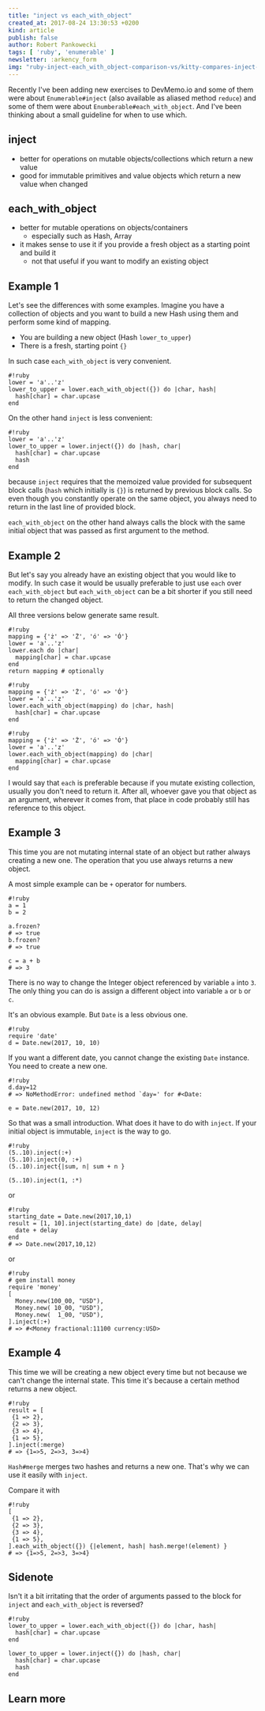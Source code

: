 ```yaml
---
title: "inject vs each_with_object"
created_at: 2017-08-24 13:30:53 +0200
kind: article
publish: false
author: Robert Pankowecki
tags: [ 'ruby', 'enumerable' ]
newsletter: :arkency_form
img: "ruby-inject-each_with_object-comparison-vs/kitty-compares-inject-ruby-each_with_object.jpg"
---
```


Recently I've been adding new exercises to DevMemo.io and some of them were about `Enumerable#inject` (also available as aliased method `reduce`) and some of them were about `Enumberable#each_with_object`. And I've been thinking about a small guideline for when to use which.

<!-- more -->

## inject

* better for operations on mutable objects/collections which return a new value
* good for immutable primitives and value objects which return a new value when changed

## each\_with\_object

* better for mutable operations on objects/containers
  * especially such as Hash, Array
* it makes sense to use it if you provide a fresh object as a starting point and build it
  * not that useful if you want to modify an existing object

## Example 1

Let's see the differences with some examples. Imagine you have a collection of objects and you want to build a new Hash using them and perform some kind of mapping.

* You are building a new object (Hash `lower_to_upper`)
* There is a fresh, starting point `{}`

In such case `each_with_object` is very convenient.

```
#!ruby
lower = 'a'..'z'
lower_to_upper = lower.each_with_object({}) do |char, hash|
  hash[char] = char.upcase
end
```

On the other hand `inject` is less convenient:

```
#!ruby
lower = 'a'..'z'
lower_to_upper = lower.inject({}) do |hash, char|
  hash[char] = char.upcase
  hash
end
```

because `inject` requires that the memoized value provided for subsequent block calls (`hash` which initially is `{}`) is returned by previous block calls. So even though you constantly operate on the same object, you always need to return in the last line of provided block.

`each_with_object` on the other hand always calls the block with the same initial object that was passed as first argument to the method.

## Example 2

But let's say you already have an existing object that you would like to modify. In such case it would be usually preferable to just use `each` over `each_with_object` but `each_with_object` can be a bit shorter if you still need to return the changed object.

All three versions below generate same result.

```
#!ruby
mapping = {'ż' => 'Ż', 'ó' => 'Ó'}
lower = 'a'..'z'
lower.each do |char|
  mapping[char] = char.upcase
end
return mapping # optionally
```

```
#!ruby
mapping = {'ż' => 'Ż', 'ó' => 'Ó'}
lower = 'a'..'z'
lower.each_with_object(mapping) do |char, hash|
  hash[char] = char.upcase
end
```

```
#!ruby
mapping = {'ż' => 'Ż', 'ó' => 'Ó'}
lower = 'a'..'z'
lower.each_with_object(mapping) do |char|
  mapping[char] = char.upcase
end
```

I would say that `each` is preferable because if you mutate existing collection, usually you don't need to return it. After all, whoever gave you that object as an argument, wherever it comes from, that place in code probably still has reference to this object.

## Example 3

This time you are not mutating internal state of an object but rather always creating a new one. The operation that you use always returns a new object.

A most simple example can be `+` operator for numbers.

```
#!ruby
a = 1
b = 2

a.frozen?
# => true
b.frozen?
# => true

c = a + b
# => 3
```

There is no way to change the Integer object referenced by variable `a` into `3`. The only thing you can do is assign a different object into variable `a` or `b` or `c`.

It's an obvious example. But `Date` is a less obvious one.

```
#!ruby
require 'date'
d = Date.new(2017, 10, 10)
```

If you want a different date, you cannot change the existing `Date` instance. You need to create a new one.

```
#!ruby
d.day=12
# => NoMethodError: undefined method `day=' for #<Date:

e = Date.new(2017, 10, 12)
```

So that was a small introduction. What does it have to do with `inject`. If your initial object is immutable, `inject` is the way to go.

```
#!ruby
(5..10).inject(:+)
(5..10).inject(0, :+)
(5..10).inject{|sum, n| sum + n }

(5..10).inject(1, :*)
```

or

```
#!ruby
starting_date = Date.new(2017,10,1)
result = [1, 10].inject(starting_date) do |date, delay|
  date + delay
end
# => Date.new(2017,10,12)
```

or

```
#!ruby
# gem install money
require 'money'
[
  Money.new(100_00, "USD"),
  Money.new( 10_00, "USD"),
  Money.new(  1_00, "USD"),
].inject(:+)
# => #<Money fractional:11100 currency:USD>
```

## Example 4

This time we will be creating a new object every time but not because we can't change the internal state. This time it's because a certain method returns a new object.

```
#!ruby
result = [
 {1 => 2},
 {2 => 3},
 {3 => 4},
 {1 => 5},
].inject(:merge)
# => {1=>5, 2=>3, 3=>4}
```

`Hash#merge` merges two hashes and returns a new one. That's why we can use it easily with `inject`.

Compare it with

```
#!ruby
[
 {1 => 2},
 {2 => 3},
 {3 => 4},
 {1 => 5},
].each_with_object({}) {|element, hash| hash.merge!(element) }
# => {1=>5, 2=>3, 3=>4}
```

## Sidenote

Isn't it a bit irritating that the order of arguments passed to the block for `inject` and `each_with_object` is reversed?

```
#!ruby
lower_to_upper = lower.each_with_object({}) do |char, hash|
  hash[char] = char.upcase
end

lower_to_upper = lower.inject({}) do |hash, char|
  hash[char] = char.upcase
  hash
end
```

## Learn more

